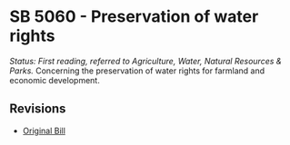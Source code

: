 # SB 5060 - Preservation of water rights
*Status: First reading, referred to Agriculture, Water, Natural Resources & Parks.*
Concerning the preservation of water rights for farmland and economic development.

## Revisions
* [Original Bill](1/)